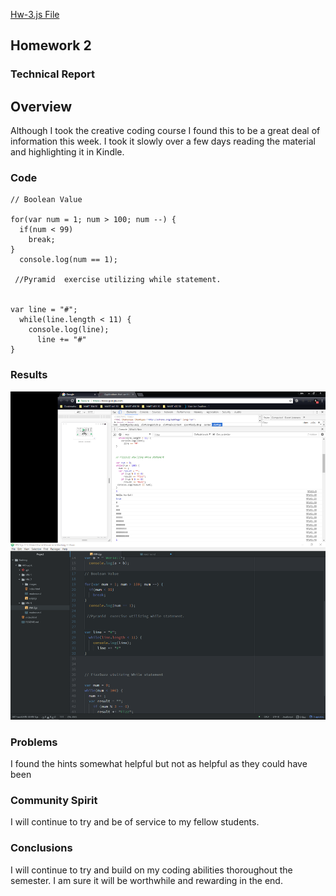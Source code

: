 

[Hw-3.js File](https://github.com/JonSwallow/441-work/tree/master/HW-3/HW-3.js)

## Homework 2
### Technical Report
## Overview
Although I took the creative coding course I found this to be a great deal of information this week.
I took it slowly over a few days reading the material and highlighting it in Kindle.
### Code
```
// Boolean Value

for(var num = 1; num > 100; num --) {
  if(num < 99)
    break;
}
  console.log(num == 1);

 //Pyramid  exercise utilizing while statement.


var line = "#";
  while(line.length < 11) {
    console.log(line);
      line += "#"
}

```

### Results
![HW2screenshot](images/H3screen.png)
### Problems
I found the hints somewhat helpful but not as helpful as they could have been
### Community Spirit
I will continue to try and be of service to my fellow students.
### Conclusions
I will continue to try and build on my coding abilities thoroughout the semester. I am sure it will be worthwhile and rewarding in the end.
